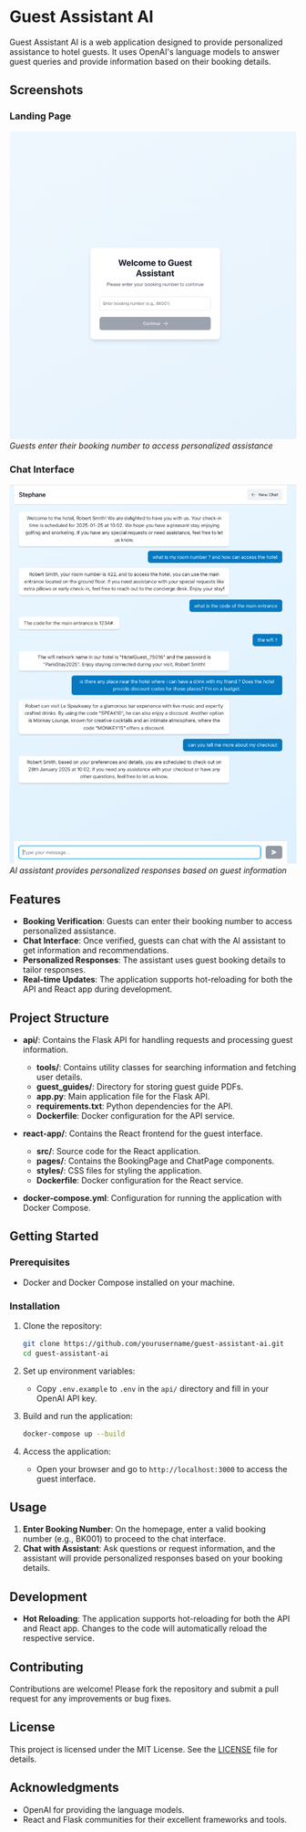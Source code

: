 # Guest Assistant AI

Guest Assistant AI is a web application designed to provide personalized assistance to hotel guests. It uses OpenAI's language models to answer guest queries and provide information based on their booking details.

## Screenshots

### Landing Page
![Landing Page](docs/landing.png)
*Guests enter their booking number to access personalized assistance*

### Chat Interface
![Chat Interface](docs/chat.png)
*AI assistant provides personalized responses based on guest information*

## Features

- **Booking Verification**: Guests can enter their booking number to access personalized assistance.
- **Chat Interface**: Once verified, guests can chat with the AI assistant to get information and recommendations.
- **Personalized Responses**: The assistant uses guest booking details to tailor responses.
- **Real-time Updates**: The application supports hot-reloading for both the API and React app during development.

## Project Structure

- **api/**: Contains the Flask API for handling requests and processing guest information.
  - **tools/**: Contains utility classes for searching information and fetching user details.
  - **guest_guides/**: Directory for storing guest guide PDFs.
  - **app.py**: Main application file for the Flask API.
  - **requirements.txt**: Python dependencies for the API.
  - **Dockerfile**: Docker configuration for the API service.

- **react-app/**: Contains the React frontend for the guest interface.
  - **src/**: Source code for the React application.
  - **pages/**: Contains the BookingPage and ChatPage components.
  - **styles/**: CSS files for styling the application.
  - **Dockerfile**: Docker configuration for the React service.

- **docker-compose.yml**: Configuration for running the application with Docker Compose.

## Getting Started

### Prerequisites

- Docker and Docker Compose installed on your machine.

### Installation

1. Clone the repository:

   ```bash
   git clone https://github.com/yourusername/guest-assistant-ai.git
   cd guest-assistant-ai
   ```

2. Set up environment variables:

   - Copy `.env.example` to `.env` in the `api/` directory and fill in your OpenAI API key.

3. Build and run the application:

   ```bash
   docker-compose up --build
   ```

4. Access the application:

   - Open your browser and go to `http://localhost:3000` to access the guest interface.

## Usage

1. **Enter Booking Number**: On the homepage, enter a valid booking number (e.g., BK001) to proceed to the chat interface.
2. **Chat with Assistant**: Ask questions or request information, and the assistant will provide personalized responses based on your booking details.

## Development

- **Hot Reloading**: The application supports hot-reloading for both the API and React app. Changes to the code will automatically reload the respective service.

## Contributing

Contributions are welcome! Please fork the repository and submit a pull request for any improvements or bug fixes.

## License

This project is licensed under the MIT License. See the [LICENSE](LICENSE) file for details.

## Acknowledgments

- OpenAI for providing the language models.
- React and Flask communities for their excellent frameworks and tools.

